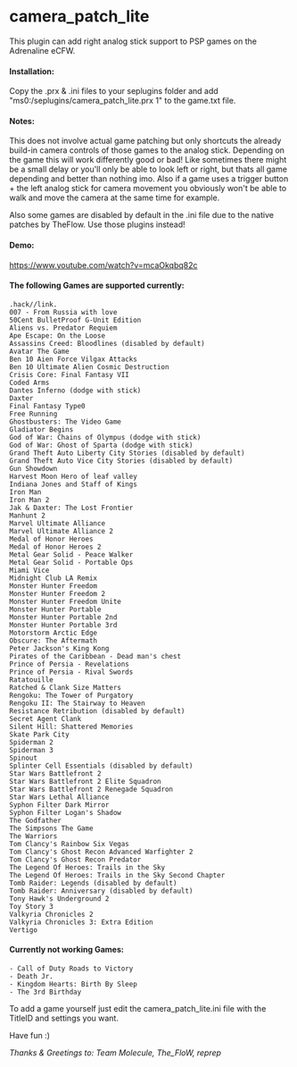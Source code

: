 # camera_patch_lite

This plugin can add right analog stick support to PSP games on the Adrenaline eCFW. 


#### Installation:
Copy the .prx & .ini files to your seplugins folder and add "ms0:/seplugins/camera_patch_lite.prx 1" to the game.txt file.


#### Notes:
This does not involve actual game patching but only shortcuts the already build-in camera controls of those games to the analog stick. Depending on the game this will work differently good or bad! Like sometimes there might be a small delay or you'll only be able to look left or right, but thats all game depending and better than nothing imo. Also if a game uses a trigger button + the left analog stick for camera movement you obviously won't be able to walk and move the camera at the same time for example.

Also some games are disabled by default in the .ini file due to the native patches by TheFlow. Use those plugins instead!

#### Demo: 
https://www.youtube.com/watch?v=mcaOkqbq82c


#### The following Games are supported currently:
```
.hack//link.
007 - From Russia with love
50Cent BulletProof G-Unit Edition
Aliens vs. Predator Requiem
Ape Escape: On the Loose
Assassins Creed: Bloodlines (disabled by default)
Avatar The Game
Ben 10 Aien Force Vilgax Attacks
Ben 10 Ultimate Alien Cosmic Destruction
Crisis Core: Final Fantasy VII
Coded Arms
Dantes Inferno (dodge with stick)
Daxter
Final Fantasy Type0
Free Running
Ghostbusters: The Video Game
Gladiator Begins
God of War: Chains of Olympus (dodge with stick)
God of War: Ghost of Sparta (dodge with stick)
Grand Theft Auto Liberty City Stories (disabled by default)
Grand Theft Auto Vice City Stories (disabled by default)
Gun Showdown
Harvest Moon Hero of leaf valley
Indiana Jones and Staff of Kings
Iron Man
Iron Man 2
Jak & Daxter: The Lost Frontier
Manhunt 2
Marvel Ultimate Alliance
Marvel Ultimate Alliance 2
Medal of Honor Heroes
Medal of Honor Heroes 2
Metal Gear Solid - Peace Walker
Metal Gear Solid - Portable Ops
Miami Vice
Midnight Club LA Remix
Monster Hunter Freedom
Monster Hunter Freedom 2
Monster Hunter Freedom Unite
Monster Hunter Portable
Monster Hunter Portable 2nd
Monster Hunter Portable 3rd
Motorstorm Arctic Edge
Obscure: The Aftermath
Peter Jackson's King Kong
Pirates of the Caribbean - Dead man's chest
Prince of Persia - Revelations
Prince of Persia - Rival Swords
Ratatouille
Ratched & Clank Size Matters
Rengoku: The Tower of Purgatory
Rengoku II: The Stairway to Heaven
Resistance Retribution (disabled by default)
Secret Agent Clank
Silent Hill: Shattered Memories
Skate Park City
Spiderman 2
Spiderman 3
Spinout
Splinter Cell Essentials (disabled by default)
Star Wars Battlefront 2
Star Wars Battlefront 2 Elite Squadron
Star Wars Battlefront 2 Renegade Squadron
Star Wars Lethal Alliance
Syphon Filter Dark Mirror
Syphon Filter Logan's Shadow
The Godfather
The Simpsons The Game
The Warriors
Tom Clancy's Rainbow Six Vegas
Tom Clancy's Ghost Recon Advanced Warfighter 2
Tom Clancy's Ghost Recon Predator
The Legend Of Heroes: Trails in the Sky
The Legend Of Heroes: Trails in the Sky Second Chapter
Tomb Raider: Legends (disabled by default)
Tomb Raider: Anniversary (disabled by default)
Tony Hawk's Underground 2
Toy Story 3
Valkyria Chronicles 2
Valkyria Chronicles 3: Extra Edition
Vertigo
```

#### Currently not working Games:
```
- Call of Duty Roads to Victory
- Death Jr.
- Kingdom Hearts: Birth By Sleep
- The 3rd Birthday
```

To add a game yourself just edit the camera_patch_lite.ini file with the TitleID and settings you want.

Have fun :)

*Thanks & Greetings to: Team Molecule, The_FloW, reprep*
